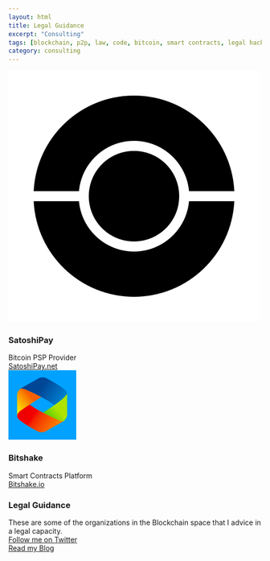 ```yaml
---
layout: html
title: Legal Guidance
excerpt: "Consulting"
tags: [blockchain, p2p, law, code, bitcoin, smart contracts, legal hacking, legal automation]
category: consulting
---
```


<div class="row container">
  <div class="col s12 m3">
    <div class="card white">
      <div class="card-image">
        <img src="/images/satoshipay.png">
      </div>
      <div class="card-content black-text">
        <h3 class="card-title black-text">SatoshiPay</h3>
        Bitcoin PSP Provider
      </div>
      <div class="card-action grey lighten-5">
         <a href="http://satoshipay.net/" target="_blank">SatoshiPay.net</a>
       </div>                
    </div>
  </div>   
  <div class="col s12 m3">
    <div class="card white">
      <div class="card-image">
        <img src="/images/bitshake.png">
      </div>    
      <div class="card-content black-text">
        <h3 class="card-title black-text">Bitshake</h3>
        Smart Contracts Platform
      </div>
      <div class="card-action grey lighten-5">
         <a href="http://www.bitshake.io" target="_blank">Bitshake.io</a>
       </div>                
    </div>
  </div>        
  <div class="col s12 m6">
    <div class="card white">
      <div class="card-content black-text">
        <h3 class="card-title black-text">Legal Guidance</h3>
        These are some of the organizations in the Blockchain space that I advice in a legal capacity.
      </div>
      <div class="card-action grey lighten-5">
         <a href="http://twitter.com/heckerhut" target="_blank">Follow me on Twitter</a>
       </div>           
      <div class="card-action grey lighten-5">
         <a href="http://medium.com/@heckerhut" target="_blank">Read my Blog</a>
       </div>      
    </div>
  </div>  
</div>
